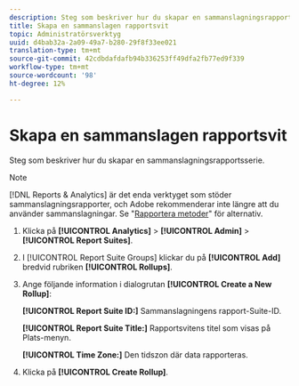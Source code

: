 ```yaml
---
description: Steg som beskriver hur du skapar en sammanslagningsrapportsserie.
title: Skapa en sammanslagen rapportsvit
topic: Administratörsverktyg
uuid: d4bab32a-2a09-49a7-b280-29f8f33ee021
translation-type: tm+mt
source-git-commit: 42cdbdafdafb94b336253ff49dfa2fb77ed9f339
workflow-type: tm+mt
source-wordcount: '98'
ht-degree: 12%

---
```



# Skapa en sammanslagen rapportsvit

Steg som beskriver hur du skapar en sammanslagningsrapportsserie.

>[!NOTE]
>
>[!DNL Reports & Analytics] är det enda verktyget som stöder sammanslagningsrapporter, och Adobe rekommenderar inte längre att du använder sammanslagningar. Se &quot;[Rapportera metoder](https://experienceleague.adobe.com/docs/analytics/admin/manage-report-suites/rollup-report-suite.html)&quot; för alternativ.

1. Klicka på **[!UICONTROL Analytics]** > **[!UICONTROL Admin]** > **[!UICONTROL Report Suites]**.
1. I [!UICONTROL Report Suite Groups] klickar du på **[!UICONTROL Add]** bredvid rubriken **[!UICONTROL Rollups]**.
1. Ange följande information i dialogrutan **[!UICONTROL Create a New Rollup]**:

   **[!UICONTROL Report Suite ID:]** Sammanslagningens rapport-Suite-ID.

   **[!UICONTROL Report Suite Title:]** Rapportsvitens titel som visas på Plats-menyn.

   **[!UICONTROL Time Zone:]** Den tidszon där data rapporteras.
1. Klicka på **[!UICONTROL Create Rollup]**.
